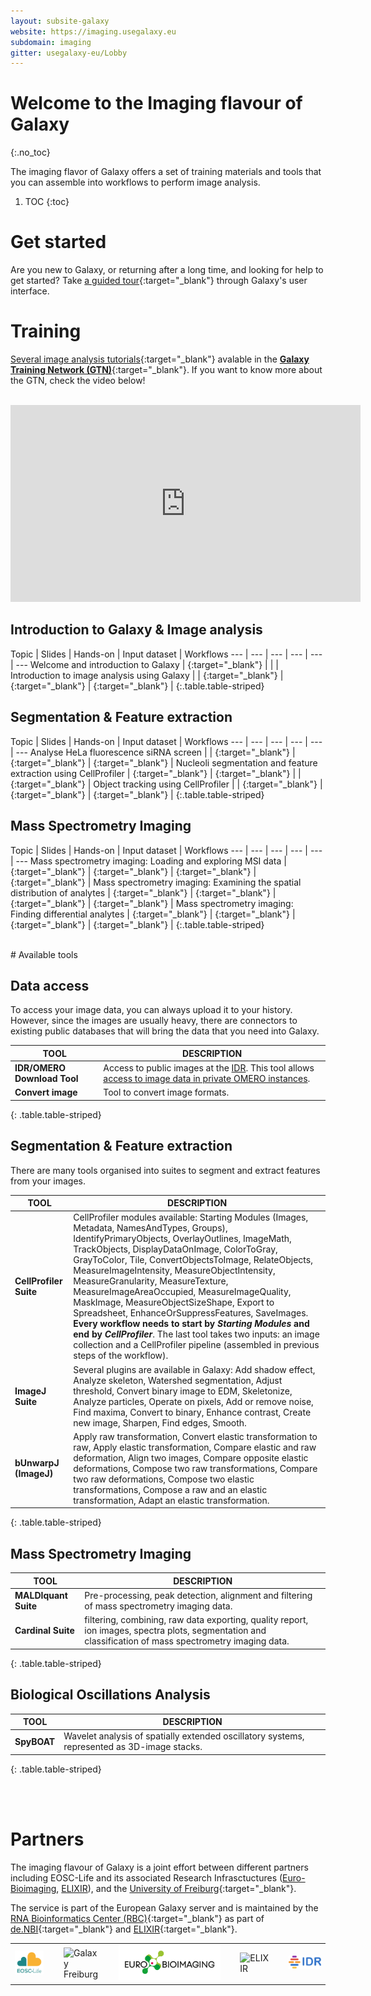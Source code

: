 ```yaml
---
layout: subsite-galaxy
website: https://imaging.usegalaxy.eu
subdomain: imaging
gitter: usegalaxy-eu/Lobby
---
```


# Welcome to the Imaging flavour of Galaxy
{:.no_toc}

The imaging flavor of Galaxy offers a set of training materials and tools that you can assemble into workflows to perform image analysis.


1. TOC
{:toc}


# Get started

Are you new to Galaxy, or returning after a long time, and looking for help to get started? Take [a guided tour](https://imaging.usegalaxy.eu/tours/core.galaxy_ui){:target="_blank"} through Galaxy's user interface.

# Training 

[Several image analysis tutorials](https://training.galaxyproject.org/training-material/topics/imaging/){:target="_blank"} avalable in the [__Galaxy Training Network (GTN)__](https://training.galaxyproject.org){:target="_blank"}. If you want to know more about the GTN, check the video below!

<br>

<iframe width="560" height="315"
src="https://www.youtube.com/embed/lDqWxzWNk1k"
title="YouTube video player"
frameborder="0"
allow="accelerometer; autoplay; clipboard-write; encrypted-media; gyroscope; picture-in-picture"
allowfullscreen>
</iframe>

<br>

## Introduction to Galaxy & Image analysis

Topic | Slides | Hands-on | Input dataset | Workflows
--- | --- | --- | --- | --- | ---
Welcome and introduction to Galaxy | [<i class="fa fa-slideshare" aria-hidden="true"></i>](https://training.galaxyproject.org/training-material/topics/introduction/tutorials/galaxy-intro-short/slides.html){:target="_blank"}  | | |
Introduction to image analysis using Galaxy  | | [<i class="fa fa-laptop" aria-hidden="true"></i>](https://training.galaxyproject.org/training-material/topics/imaging/tutorials/imaging-introduction/tutorial.html){:target="_blank"} | [<i class="fa fa-files-o" aria-hidden="true"></i>](http://doi.org/10.5281/zenodo.3362976){:target="_blank"} | [<i class="fa fa-share-alt" aria-hidden="true"></i>](https://training.galaxyproject.org/training-material/topics/imaging/tutorials/imaging-introduction/workflows/){:target="_blank"} |
{:.table.table-striped}


## Segmentation & Feature extraction

Topic | Slides | Hands-on | Input dataset | Workflows
--- | --- | --- | --- | --- | ---
Analyse HeLa fluorescence siRNA screen | |  [<i class="fa fa-laptop" aria-hidden="true"></i>](https://training.galaxyproject.org/training-material/topics/imaging/tutorials/hela-screen-analysis/tutorial.html){:target="_blank"} | [<i class="fa fa-files-o" aria-hidden="true"></i>](http://doi.org/10.5281/zenodo.3362976){:target="_blank"} | [<i class="fa fa-share-alt" aria-hidden="true"></i>](https://training.galaxyproject.org/training-material/topics/imaging/tutorials/hela-screen-analysis/workflows/){:target="_blank"} |
Nucleoli segmentation and feature extraction using CellProfiler  | [<i class="fa fa-slideshare" aria-hidden="true"></i>](https://training.galaxyproject.org/training-material/topics/imaging/tutorials/tutorial-CP/slides.html#1){:target="_blank"} | [<i class="fa fa-laptop" aria-hidden="true"></i>](https://training.galaxyproject.org/training-material/topics/imaging/tutorials/tutorial-CP/tutorial.html){:target="_blank"} |  | [<i class="fa fa-share-alt" aria-hidden="true"></i>](https://training.galaxyproject.org/training-material/topics/imaging/tutorials/tutorial-CP/workflows/){:target="_blank"} |
Object tracking using CellProfiler   |  | [<i class="fa fa-laptop" aria-hidden="true"></i>](https://training.galaxyproject.org/training-material/topics/imaging/tutorials/object-tracking-using-cell-profiler/tutorial.html){:target="_blank"} | [<i class="fa fa-files-o" aria-hidden="true"></i>](http://doi.org/10.5281/zenodo.4567084){:target="_blank"} | [<i class="fa fa-share-alt" aria-hidden="true"></i>](https://training.galaxyproject.org/training-material/topics/imaging/tutorials/object-tracking-using-cell-profiler/workflows/){:target="_blank"} |
{:.table.table-striped}

## Mass Spectrometry Imaging

Topic | Slides | Hands-on | Input dataset | Workflows
--- | --- | --- | --- | --- | ---
Mass spectrometry imaging: Loading and exploring MSI data | [<i class="fa fa-slideshare" aria-hidden="true"></i>](https://training.galaxyproject.org/training-material/topics/proteomics/slides/introduction.html#1){:target="_blank"}  |  [<i class="fa fa-laptop" aria-hidden="true"></i>](https://training.galaxyproject.org/training-material/topics/proteomics/tutorials/mass-spectrometry-imaging-loading-exploring-data/tutorial.html){:target="_blank"} | [<i class="fa fa-files-o" aria-hidden="true"></i>](http://doi.org/10.5281/zenodo.1560646){:target="_blank"} | [<i class="fa fa-share-alt" aria-hidden="true"></i>](https://training.galaxyproject.org/training-material/topics/proteomics/tutorials/mass-spectrometry-imaging-loading-exploring-data/workflows/){:target="_blank"} |
Mass spectrometry imaging: Examining the spatial distribution of analytes  | [<i class="fa fa-slideshare" aria-hidden="true"></i>](https://training.galaxyproject.org/training-material/topics/metabolomics/slides/introduction.html#1){:target="_blank"} | [<i class="fa fa-laptop" aria-hidden="true"></i>](https://training.galaxyproject.org/training-material/topics/metabolomics/tutorials/msi-analyte-distribution/tutorial.html){:target="_blank"} | [<i class="fa fa-files-o" aria-hidden="true"></i>](http://doi.org/10.5281/zenodo.484496){:target="_blank"} | [<i class="fa fa-share-alt" aria-hidden="true"></i>](https://training.galaxyproject.org/training-material/topics/metabolomics/tutorials/msi-analyte-distribution/workflows/){:target="_blank"} |
Mass spectrometry imaging: Finding differential analytes | [<i class="fa fa-slideshare" aria-hidden="true"></i>](https://training.galaxyproject.org/training-material/topics/metabolomics/slides/introduction.html#1){:target="_blank"} | [<i class="fa fa-laptop" aria-hidden="true"></i>](https://training.galaxyproject.org/training-material/topics/metabolomics/tutorials/msi-analyte-distribution/tutorial.html){:target="_blank"} | [<i class="fa fa-files-o" aria-hidden="true"></i>](http://doi.org/10.5281/zenodo.484496){:target="_blank"} | [<i class="fa fa-share-alt" aria-hidden="true"></i>](https://training.galaxyproject.org/training-material/topics/metabolomics/tutorials/msi-analyte-distribution/workflows/){:target="_blank"} |
{:.table.table-striped}

<br>
# Available tools

## Data access

To access your image data, you can always upload it to your history. However, since the images are usually heavy, there are connectors to existing public databases that will bring the data that you need into Galaxy.


TOOL | DESCRIPTION
--- | ---
**IDR/OMERO Download Tool** | Access to public images at the [IDR](https://idr.openmicroscopy.org/). This tool allows [access to image data in private OMERO instances](https://galaxyproject.eu/posts/2020/11/23/OMERO-post/).
**Convert image** | Tool to convert image formats.
{: .table.table-striped}

## Segmentation & Feature extraction

There are many tools organised into suites to segment and extract features from your images. 

TOOL | DESCRIPTION
--- | ---
**CellProfiler Suite** | CellProfiler modules available: Starting Modules (Images, Metadata, NamesAndTypes, Groups), IdentifyPrimaryObjects, OverlayOutlines, ImageMath, TrackObjects, DisplayDataOnImage, ColorToGray, GrayToColor, Tile, ConvertObjectsToImage, RelateObjects, MeasureImageIntensity, MeasureObjectIntensity, MeasureGranularity, MeasureTexture, MeasureImageAreaOccupied, MeasureImageQuality, MaskImage, MeasureObjectSizeShape,  Export to Spreadsheet, EnhanceOrSuppressFeatures, SaveImages. **Every workflow needs to start by _Starting Modules_ and end by _CellProfiler_**. The last tool takes two inputs: an image collection and a CellProfiler pipeline (assembled in previous steps of the workflow).
**ImageJ Suite** | Several plugins are available in Galaxy: Add shadow effect, Analyze skeleton, Watershed segmentation, Adjust threshold, Convert binary image to EDM, Skeletonize, Analyze particles, Operate on pixels, Add or remove noise, Find maxima, Convert to binary, Enhance contrast, Create new image, Sharpen, Find edges, Smooth. 
**bUnwarpJ (ImageJ)** | Apply raw transformation, Convert elastic transformation to raw, Apply elastic transformation, Compare elastic and raw deformation, Align two images, Compare opposite elastic deformations, Compose two raw transformations, Compare two raw deformations, Compose two elastic transformations, Compose a raw and an elastic transformation, Adapt an elastic transformation.
{: .table.table-striped}

## Mass Spectrometry Imaging

TOOL | DESCRIPTION
--- | ---
**MALDIquant Suite** |  Pre-processing, peak detection, alignment and filtering of mass spectrometry imaging data.
**Cardinal Suite** | filtering, combining, raw data exporting, quality report, ion images, spectra plots, segmentation and classification of mass spectrometry imaging data.
{: .table.table-striped}

## Biological Oscillations Analysis

TOOL | DESCRIPTION
--- | ---
**SpyBOAT** | Wavelet analysis of spatially extended oscillatory systems, represented as 3D-image stacks.
{: .table.table-striped}


<br><br>

# Partners

The imaging flavour of Galaxy is a joint effort between different partners including EOSC-Life and its associated Research Infrasctuctures ([Euro-Bioimaging](https://www.eurobioimaging.eu/), [ELIXIR](https://elixir-europe.org/)), and the [University of Freiburg](https://galaxyproject.eu/freiburg/){:target="_blank"}.

The service is part of the European Galaxy server and is maintained by the [RNA Bioinformatics Center (RBC)](https://www.denbi.de/network/rna-bioinformatics-center-rbc){:target="_blank"} as part of [de.NBI](https://www.denbi.de){:target="_blank"} and [ELIXIR](http://elixir-europe.org){:target="_blank"}.

<table border="0"><tr>
<td width="12%">
<img alt="EOSC-Life" src="/assets/media/EOSC_logo.png" />
</td>
<td with="8%"></td>
<td width="14%">
<img alt="Galaxy Freiburg" src="/assets/media/freiburg-galaxy.svg" />
</td>
<td with="1%"></td>
<td width="35%">
<img alt="Euro-Bioimaging" src="/assets/media/eubi_logo.png" />
</td>
<td with="1%"></td>
<td width="12%">
<img alt="ELIXIR" src="/assets/media/elixir_logo.png" />
</td>
<td with="3%"></td>
<td width="13%">
<img alt="IDR" src="/assets/media/idr_logo.png" />
</td>
</tr></table>